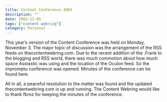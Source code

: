 ```yaml
---
title: Content Conference 2003
description: ""
date: 2003-11-05
tags: ["content webring"]
category: Personal
---
```


This year’s version of the Content Conference was held on Monday, November 3. The major topic of discussion was the arrangement of the RSS feeds on thecontentwebring.com. Due to the recent addition of the .Frank to the blogging and RSS world, there was much commotion about how much space Asstastic was using and the location of the Oculon feed. So the impromptu conference was opened. Minutes of the conference can be found here.

All in all, a peaceful resolution to the matter was found and the updated thecontentwebring.com is up and running. The Content Webring would like to thank fbroz for keeping the minutes of the conference.